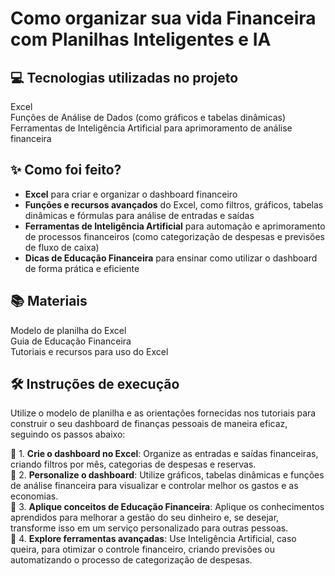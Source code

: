 # Como organizar sua vida Financeira com Planilhas Inteligentes e IA

## 💻 **Tecnologias utilizadas no projeto**  
Excel  
Funções de Análise de Dados (como gráficos e tabelas dinâmicas)  
Ferramentas de Inteligência Artificial para aprimoramento de análise financeira

## ✨ **Como foi feito?**  
- **Excel** para criar e organizar o dashboard financeiro  
- **Funções e recursos avançados** do Excel, como filtros, gráficos, tabelas dinâmicas e fórmulas para análise de entradas e saídas  
- **Ferramentas de Inteligência Artificial** para automação e aprimoramento de processos financeiros (como categorização de despesas e previsões de fluxo de caixa)  
- **Dicas de Educação Financeira** para ensinar como utilizar o dashboard de forma prática e eficiente

## 📚 **Materiais**  
Modelo de planilha do Excel  
Guia de Educação Financeira  
Tutoriais e recursos para uso do Excel

## 🛠️ **Instruções de execução**  
Utilize o modelo de planilha e as orientações fornecidas nos tutoriais para construir o seu dashboard de finanças pessoais de maneira eficaz, seguindo os passos abaixo:

🤖 1. **Crie o dashboard no Excel**: Organize as entradas e saídas financeiras, criando filtros por mês, categorias de despesas e reservas.  
🤖 2. **Personalize o dashboard**: Utilize gráficos, tabelas dinâmicas e funções de análise financeira para visualizar e controlar melhor os gastos e as economias.  
🤖 3. **Aplique conceitos de Educação Financeira**: Aplique os conhecimentos aprendidos para melhorar a gestão do seu dinheiro e, se desejar, transforme isso em um serviço personalizado para outras pessoas.  
🤖 4. **Explore ferramentas avançadas**: Use Inteligência Artificial, caso queira, para otimizar o controle financeiro, criando previsões ou automatizando o processo de categorização de despesas.
